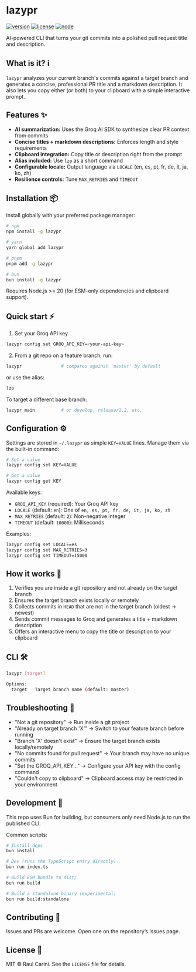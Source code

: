 # lazypr

[![version](https://img.shields.io/npm/v/lazypr.svg)](https://www.npmjs.com/package/lazypr)
[![license](https://img.shields.io/github/license/r4ultv/lazypr.svg)](https://github.com/r4ultv/lazypr/blob/main/LICENSE)
[![node](https://img.shields.io/badge/node-%3E%3D20.0-43853d?logo=node.js&logoColor=white)](https://nodejs.org)

AI-powered CLI that turns your git commits into a polished pull request title and description.

## What is it? ℹ️

`lazypr` analyzes your current branch's commits against a target branch and generates a concise, professional PR title and a markdown description. It also lets you copy either (or both) to your clipboard with a simple interactive prompt.

## Features ✨

- **AI summarization:** Uses the Groq AI SDK to synthesize clear PR context from commits
- **Concise titles + markdown descriptions:** Enforces length and style requirements
- **Clipboard integration:** Copy title or description right from the prompt
- **Alias included:** Use `lzp` as a short command
- **Configurable locale:** Output language via `LOCALE` (en, es, pt, fr, de, it, ja, ko, zh)
- **Resilience controls:** Tune `MAX_RETRIES` and `TIMEOUT`

## Installation 📦

Install globally with your preferred package manager:

```bash
# npm
npm install -g lazypr

# yarn
yarn global add lazypr

# pnpm
pnpm add -g lazypr

# bun
bun install -g lazypr
```

Requires Node.js >= 20 (for ESM-only dependencies and clipboard support).

## Quick start ⚡

1) Set your Groq API key

```bash
lazypr config set GROQ_API_KEY=<your-api-key>
```

2) From a git repo on a feature branch, run:

```bash
lazypr               # compares against 'master' by default
```

or use the alias:

```bash
lzp
```

To target a different base branch:

```bash
lazypr main          # or develop, release/1.2, etc.
```

## Configuration ⚙️

Settings are stored in `~/.lazypr` as simple `KEY=VALUE` lines. Manage them via the built-in command:

```bash
# Set a value
lazypr config set KEY=VALUE

# Get a value
lazypr config get KEY
```

Available keys:

- `GROQ_API_KEY` (required): Your Groq API key
- `LOCALE` (default: `en`): One of `en, es, pt, fr, de, it, ja, ko, zh`
- `MAX_RETRIES` (default: `2`): Non-negative integer
- `TIMEOUT` (default: `10000`): Milliseconds

Examples:

```bash
lazypr config set LOCALE=es
lazypr config set MAX_RETRIES=3
lazypr config set TIMEOUT=15000
```

## How it works 🧠

1. Verifies you are inside a git repository and not already on the target branch
2. Ensures the target branch exists locally or remotely
3. Collects commits in `HEAD` that are not in the target branch (oldest → newest)
4. Sends commit messages to Groq and generates a title + markdown description
5. Offers an interactive menu to copy the title or description to your clipboard

## CLI 🛠️

```bash
lazypr [target]

Options:
  target   Target branch name (default: master)
```

## Troubleshooting 🛟

- "Not a git repository" → Run inside a git project
- "Already on target branch 'X'" → Switch to your feature branch before running
- "Branch 'X' doesn't exist" → Ensure the target branch exists locally/remotely
- "No commits found for pull request" → Your branch may have no unique commits
- "Set the GROQ_API_KEY..." → Configure your API key with the config command
- "Couldn't copy to clipboard" → Clipboard access may be restricted in your environment

## Development 🧪

This repo uses Bun for building, but consumers only need Node.js to run the published CLI.

Common scripts:

```bash
# Install deps
bun install

# Dev (runs the TypeScript entry directly)
bun run index.ts

# Build ESM bundle to dist/
bun run build

# Build a standalone binary (experimental)
bun run build:standalone
```

## Contributing 🤝

Issues and PRs are welcome. Open one on the repository’s Issues page.

## License 📄

MIT © Raul Carini. See the `LICENSE` file for details.
